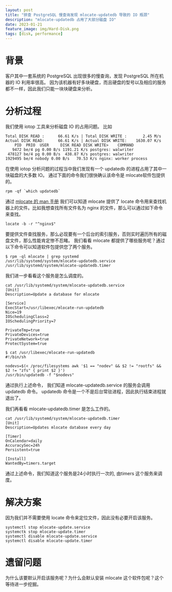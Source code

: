 ```yaml
---
layout: post
title: "排查 PostgreSQL 慢查询发现 mlocate-updatedb 导致的 IO 瓶颈"
description: "mlocate-updatedb 占用了大部分磁盘 IO"
date: 2023-01-21
feature_image: img/Hard-Disk.png
tags: [disk, performance]
---
```


# 背景

客户其中一套系统的 PostgreSQL 出现很多的慢查询，发现 PostgreSQL 所在机器的 IO 利用率很高。
因为该机器有好多块硬盘，而且硬盘的型号以及相应的服务都不一样，因此我们只能一块块硬盘来分析。

# 分析过程

我们使用 iotop 工具来分析磁盘 IO 的占用问题。 比如

```shell
Total DISK READ :      66.61 K/s | Total DISK WRITE :       2.45 M/s
Actual DISK READ:      66.61 K/s | Actual DISK WRITE:    1630.07 K/s
    PID  PRIO  USER     DISK READ DISK WRITE>    COMMAND
   9472 be/4 pg 0.00 B/s 1191.21 K/s postgres: walwriter
 478127 be/4 pg 0.00 B/s  438.87 K/s postgres: walwriter
1929495 be/4 nobody 0.00 B/s   70.53 K/s nginx: worker process
```

在使用 iotop 分析问题的过程当中我们发现有一个 updatedb 的进程占用了其中一块磁盘的大多数 IO。
通过下面的命令我们很快确认该命令是 mlocate软件包提供的。

```shell
rpm -qf `which updatedb`
```

通过 [mlocate 的 man 手册](https://www.unix.com/man-page/linux/1/mlocate/) 我们可以知道 mlocate 提供了 locate 命令用来查找机器上的文件。比如我想查找所有文件名为 nginx 的文件，那么可以通过如下命令来查找。

```shell
locate -b -r "^nginx$"
```

要提供文件查找服务，那么必现要有一个后台的索引服务，否则实时遍历所有的磁盘文件，那么性能肯定惨不忍睹。
我们看看 mlocate 都提供了哪些服务呢？通过以下命令可以知道软件包提供您了两个服务。

```shell
$ rpm -ql mlocate | grep systemd
/usr/lib/systemd/system/mlocate-updatedb.service
/usr/lib/systemd/system/mlocate-updatedb.timer
```

我们进一步看看这个服务是怎么调度的。


```shell
cat /usr/lib/systemd/system/mlocate-updatedb.service
[Unit]
Description=Update a database for mlocate

[Service]
ExecStart=/usr/libexec/mlocate-run-updatedb
Nice=19
IOSchedulingClass=2
IOSchedulingPriority=7

PrivateTmp=true
PrivateDevices=true
PrivateNetwork=true
ProtectSystem=true

$ cat /usr/libexec/mlocate-run-updatedb
#!/bin/sh

nodevs=$(< /proc/filesystems awk '$1 == "nodev" && $2 != "rootfs" && $2 != "zfs" { print $2 }')
/usr/bin/updatedb -f "$nodevs"
```

通过执行上述命令， 我们知道 mlocate-updatedb.service 的服务会调用 updatedb 命令。
updatedb 命令是一个不是后台常驻进程，因此执行结束进程就退出了。

我们再看看 mlocate-updatedb.timer 是怎么工作的。


```shell
cat /usr/lib/systemd/system/mlocate-updatedb.timer
[Unit]
Description=Updates mlocate database every day

[Timer]
OnCalendar=daily
AccuracySec=24h
Persistent=true

[Install]
WantedBy=timers.target
```

通过上述命令，我们知道这个服务是24小时执行一次的, 由timers 这个服务来调度。


# 解决方案

因为我们并不需要使用 locate 命令来定位文件，因此没有必要开启该服务。

```shell
systemctl stop mlocate-update.service
systemctk stop mlocate-update.timer
systemctl disable mlocate-update.service
systemctl disable mlocate-update.timer
```

# 遗留问题

为什么该要默认开启该服务呢？为什么会默认安装 mlocate 这个软件包呢？这个等待进一步挖掘。
